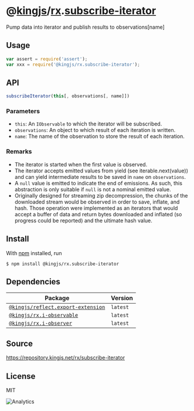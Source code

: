 # @[kingjs][@kingjs]/[rx][ns0].[subscribe-iterator][ns1]
Pump data into iterator and publish results to observations[name]
## Usage
```js
var assert = require('assert');
var xxx = require('@kingjs/rx.subscribe-iterator');
```

## API
```ts
subscribeIterator(this[, observations[, name]])
```

### Parameters
- `this`: An `IObservable` to which the iterator will be subscribed.
- `observations`: An object to which result of each iteration is written.
- `name`: The name of the observation to store the result of each iteration.

### Remarks
 - The iterator is started when the first value is observed.
 - The iterator accepts emitted values from yield (see iterable.next(value))  and can yield intermediate results to be saved in `name` on `observations`.
 - A `null` value is emitted to indicate the end of emissions. As such, this abstraction is only suitable if `null` is not a nominal emitted value.
 - Originally designed for streaming zip decompression, the chunks of the downloaded stream would be observed in order to save, inflate, and hash.  Those operation were implemented as an iterators that would accept a buffer of  data and return bytes downloaded and inflated (so progress could be reported) and the ultimate hash value.

## Install
With [npm](https://npmjs.org/) installed, run
```
$ npm install @kingjs/rx.subscribe-iterator
```
## Dependencies
|Package|Version|
|---|---|
|[`@kingjs/reflect.export-extension`](https://www.npmjs.com/package/@kingjs/reflect.export-extension)|`latest`|
|[`@kingjs/rx.i-observable`](https://www.npmjs.com/package/@kingjs/rx.i-observable)|`latest`|
|[`@kingjs/rx.i-observer`](https://www.npmjs.com/package/@kingjs/rx.i-observer)|`latest`|
## Source
https://repository.kingjs.net/rx/subscribe-iterator
## License
MIT

![Analytics](https://analytics.kingjs.net/rx/subscribe-iterator)

[@kingjs]: https://www.npmjs.com/package/kingjs
[ns0]: https://www.npmjs.com/package/@kingjs/rx
[ns1]: https://www.npmjs.com/package/@kingjs/rx.subscribe-iterator
